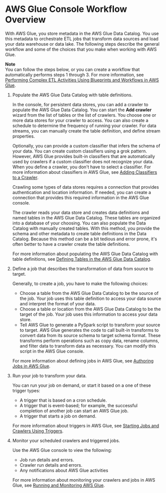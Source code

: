 # AWS Glue Console Workflow Overview<a name="start-console-overview"></a>

With AWS Glue, you store metadata in the AWS Glue Data Catalog\. You use this metadata to orchestrate ETL jobs that transform data sources and load your data warehouse or data lake\. The following steps describe the general workflow and some of the choices that you make when working with AWS Glue\.

**Note**  
You can follow the steps below, or you can create a workflow that automatically performs steps 1 through 3\. For more information, see [Performing Complex ETL Activities Using Blueprints and Workflows in AWS Glue](orchestrate-using-workflows.md)\.

1. Populate the AWS Glue Data Catalog with table definitions\.

   In the console, for persistent data stores, you can add a crawler to populate the AWS Glue Data Catalog\. You can start the **Add crawler** wizard from the list of tables or the list of crawlers\. You choose one or more data stores for your crawler to access\. You can also create a schedule to determine the frequency of running your crawler\. For data streams, you can manually create the table definition, and define stream properties\.

   Optionally, you can provide a custom classifier that infers the schema of your data\. You can create custom classifiers using  a grok pattern\. However, AWS Glue provides built\-in classifiers that are automatically used by crawlers if a custom classifier does not recognize your data\. When you define a crawler, you don't have to select a classifier\. For more information about classifiers in AWS Glue, see [Adding Classifiers to a Crawler](add-classifier.md)\. 

   Crawling some types of data stores requires a connection that provides authentication and location information\. If needed, you can create a connection that provides this required information in the AWS Glue console\.

   The crawler reads your data store and creates data definitions and named tables in the AWS Glue Data Catalog\. These tables are organized into a database of your choosing\. You can also populate the Data Catalog with manually created tables\. With this method, you provide the schema and other metadata to create table definitions in the Data Catalog\. Because this method can be a bit tedious and error prone, it's often better to have a crawler create the table definitions\.

   For more information about populating the AWS Glue Data Catalog with table definitions, see [Defining Tables in the AWS Glue Data Catalog](tables-described.md)\.

1. Define a job that describes the transformation of data from source to target\.

   Generally, to create a job, you have to make the following choices:
   + Choose a table from the AWS Glue Data Catalog to be the source of the job\. Your job uses this table definition to access your data source and interpret the format of your data\.
   + Choose a table or location from the AWS Glue Data Catalog to be the target of the job\. Your job uses this information to access your data store\.
   + Tell AWS Glue to generate a PySpark script to transform your source to target\. AWS Glue generates the code to call built\-in transforms to convert data from its source schema to target schema format\. These transforms perform operations such as copy data, rename columns, and filter data to transform data as necessary\. You can modify this script in the AWS Glue console\.

   For more information about defining jobs in AWS Glue, see [Authoring Jobs in AWS Glue](author-job.md)\.

1. Run your job to transform your data\.

   You can run your job on demand, or start it based on a one of these trigger types:
   + A trigger that is based on a cron schedule\.
   + A trigger that is event\-based; for example, the successful completion of another job can start an AWS Glue job\.
   + A trigger that starts a job on demand\.

   For more information about triggers in AWS Glue, see [Starting Jobs and Crawlers Using Triggers](trigger-job.md)\.

1. Monitor your scheduled crawlers and triggered jobs\.

   Use the AWS Glue console to view the following:
   + Job run details and errors\.
   + Crawler run details and errors\.
   + Any notifications about AWS Glue activities

   For more information about monitoring your crawlers and jobs in AWS Glue, see [Running and Monitoring AWS Glue](monitor-glue.md)\.